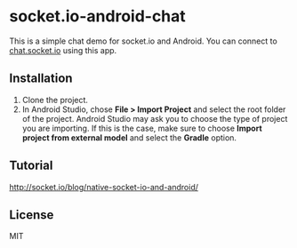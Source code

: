 # socket.io-android-chat


This is a simple chat demo for socket.io and Android. You can connect to [chat.socket.io](http://socket.io/demos/chat/) using this app.

## Installation

1. Clone the project.
2. In Android Studio, chose **File > Import Project** and select the root folder of the project.
   Android Studio may ask you to choose the type of project you are importing. If this is the case, make sure to choose **Import project from external model** and select the **Gradle** option.

## Tutorial

http://socket.io/blog/native-socket-io-and-android/

## License

MIT
